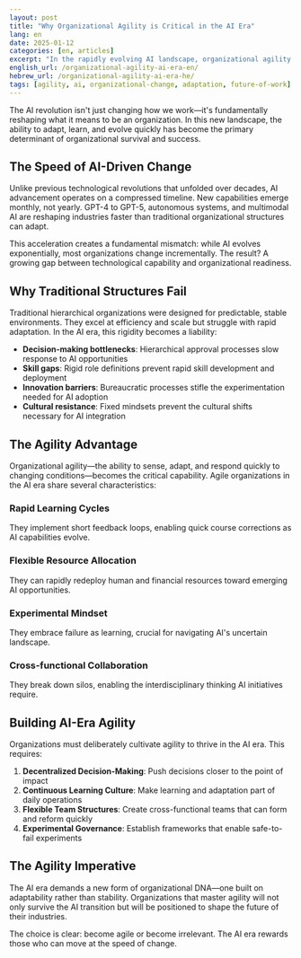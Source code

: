 ```yaml
---
layout: post
title: "Why Organizational Agility is Critical in the AI Era"
lang: en
date: 2025-01-12
categories: [en, articles]
excerpt: "In the rapidly evolving AI landscape, organizational agility isn't just an advantage—it's a survival necessity. This article explores why traditional organizational structures fail in the AI era and how agility becomes the key differentiator."
english_url: /organizational-agility-ai-era-en/
hebrew_url: /organizational-agility-ai-era-he/
tags: [agility, ai, organizational-change, adaptation, future-of-work]
---
```


The AI revolution isn't just changing how we work—it's fundamentally reshaping what it means to be an organization. In this new landscape, the ability to adapt, learn, and evolve quickly has become the primary determinant of organizational survival and success.

## The Speed of AI-Driven Change

Unlike previous technological revolutions that unfolded over decades, AI advancement operates on a compressed timeline. New capabilities emerge monthly, not yearly. GPT-4 to GPT-5, autonomous systems, and multimodal AI are reshaping industries faster than traditional organizational structures can adapt.

This acceleration creates a fundamental mismatch: while AI evolves exponentially, most organizations change incrementally. The result? A growing gap between technological capability and organizational readiness.

## Why Traditional Structures Fail

Traditional hierarchical organizations were designed for predictable, stable environments. They excel at efficiency and scale but struggle with rapid adaptation. In the AI era, this rigidity becomes a liability:

- **Decision-making bottlenecks**: Hierarchical approval processes slow response to AI opportunities
- **Skill gaps**: Rigid role definitions prevent rapid skill development and deployment
- **Innovation barriers**: Bureaucratic processes stifle the experimentation needed for AI adoption
- **Cultural resistance**: Fixed mindsets prevent the cultural shifts necessary for AI integration

## The Agility Advantage

Organizational agility—the ability to sense, adapt, and respond quickly to changing conditions—becomes the critical capability. Agile organizations in the AI era share several characteristics:

### Rapid Learning Cycles
They implement short feedback loops, enabling quick course corrections as AI capabilities evolve.

### Flexible Resource Allocation
They can rapidly redeploy human and financial resources toward emerging AI opportunities.

### Experimental Mindset
They embrace failure as learning, crucial for navigating AI's uncertain landscape.

### Cross-functional Collaboration
They break down silos, enabling the interdisciplinary thinking AI initiatives require.

## Building AI-Era Agility

Organizations must deliberately cultivate agility to thrive in the AI era. This requires:

1. **Decentralized Decision-Making**: Push decisions closer to the point of impact
2. **Continuous Learning Culture**: Make learning and adaptation part of daily operations
3. **Flexible Team Structures**: Create cross-functional teams that can form and reform quickly
4. **Experimental Governance**: Establish frameworks that enable safe-to-fail experiments

## The Agility Imperative

The AI era demands a new form of organizational DNA—one built on adaptability rather than stability. Organizations that master agility will not only survive the AI transition but will be positioned to shape the future of their industries.

The choice is clear: become agile or become irrelevant. The AI era rewards those who can move at the speed of change.